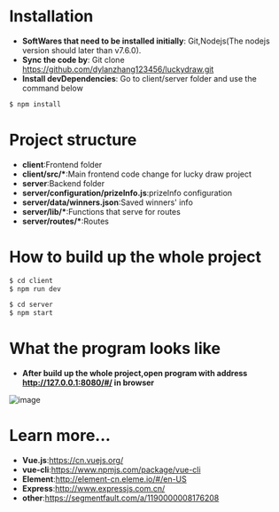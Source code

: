 # Installation

* __SoftWares that need to be installed initially__: Git,Nodejs(The nodejs version should later than v7.6.0).
* __Sync the code by__: Git clone https://github.com/dylanzhang123456/luckydraw.git
* __Install devDependencies__: Go to client/server folder and use the command below

```bash
$ npm install
```  

# Project structure

* __client__:Frontend folder
* __client/src/*__:Main frontend code change for lucky draw project
* __server__:Backend folder
* __server/configuration/prizeInfo.js__:prizeInfo configuration
* __server/data/winners.json__:Saved winners' info
* __server/lib/*__:Functions that serve for routes
* __server/routes/*__:Routes

# How to build up the whole project

```bash
$ cd client
$ npm run dev
```  
```bash
$ cd server
$ npm start
```  
# What the program looks like 
* __After build up the whole project,open program with address http://127.0.0.1:8080/#/ in browser__

![image](https://github.com/dylanzhang123456/luckydraw/raw/master/client/src/assets/demo.jpg)

# Learn more...
* __Vue.js__:https://cn.vuejs.org/
* __vue-cli__:https://www.npmjs.com/package/vue-cli
* __Element__:http://element-cn.eleme.io/#/en-US
* __Express__:http://www.expressjs.com.cn/
* __other__:https://segmentfault.com/a/1190000008176208